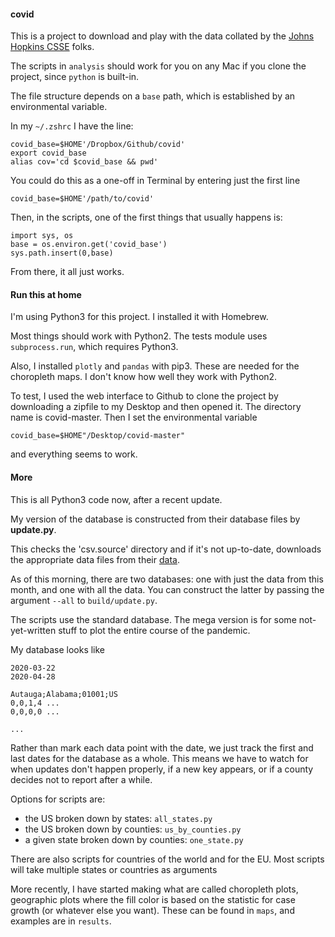 #### covid

This is a project to download and play with the data collated by the [Johns Hopkins CSSE](https://github.com/CSSEGISandData/COVID-19) folks.

The scripts in ``analysis`` should work for you on any Mac if you clone the project, since ``python`` is built-in.

The file structure depends on a ``base`` path, which is established by an environmental variable.  

In my ``~/.zshrc`` I have the line:

    covid_base=$HOME'/Dropbox/Github/covid'
    export covid_base
    alias cov='cd $covid_base && pwd'
    
You could do this as a one-off in Terminal by entering just the first line

    covid_base=$HOME'/path/to/covid'
    
Then, in the scripts, one of the first things that usually happens is:

    import sys, os
    base = os.environ.get('covid_base')
    sys.path.insert(0,base)
    
From there, it all just works.

#### Run this at home

I'm using Python3 for this project.  I installed it with Homebrew.

Most things should work with Python2.  The tests module uses ``subprocess.run``, which requires Python3.  

Also, I installed ``plotly`` and ``pandas`` with pip3.  These are needed for the choropleth maps.  I don't know how well they work with Python2.

To test, I used the web interface to Github to clone the project by downloading a zipfile to my Desktop and then opened it.  The directory name is covid-master.  Then I set the environmental variable

    covid_base=$HOME"/Desktop/covid-master"

and everything seems to work.

#### More

This is all Python3 code now, after a recent update.

My version of the database is constructed from their database files by **update.py**.  

This checks the 'csv.source' directory and if it's not up-to-date, downloads the appropriate data files from their [data](https://raw.githubusercontent.com/CSSEGISandData/COVID-19/master/csse_covid_19_data).

As of this morning, there are two databases:  one with just the data from this month, and one with all the data.  You can construct the latter by passing the argument ``--all`` to ``build/update.py``.

The scripts use the standard database.  The mega version is for some not-yet-written stuff to plot the entire course of the pandemic.

My database looks like

```
2020-03-22
2020-04-28

Autauga;Alabama;01001;US
0,0,1,4 ...
0,0,0,0 ...

...
``` 

Rather than mark each data point with the date, we just track the first and last dates for the database as a whole.  This means we have to watch for when updates don't happen properly, if a new key appears, or if a county decides not to report after a while.


Options for scripts are:

- the US broken down by states:  ``all_states.py``
- the US broken down by counties:  ``us_by_counties.py``
- a given state broken down by counties:  ``one_state.py``

There are also scripts for countries of the world and for the EU.  Most scripts will take multiple states or countries as arguments

More recently, I have started making what are called choropleth plots, geographic plots where the fill color is based on the statistic for case growth (or whatever else you want).  These can be found in ``maps``, and examples are in ``results``.


